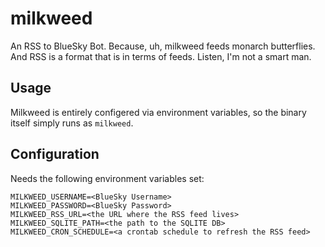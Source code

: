# milkweed

An RSS to BlueSky Bot.
Because, uh, milkweed feeds monarch butterflies.
And RSS is a format that is in terms of feeds.
Listen, I'm not a smart man.

## Usage

Milkweed is entirely configered via environment variables, so the binary itself simply runs as `milkweed`.

## Configuration

Needs the following environment variables set:

```.environment
MILKWEED_USERNAME=<BlueSky Username>
MILKWEED_PASSWORD=<BlueSky Password>
MILKWEED_RSS_URL=<the URL where the RSS feed lives>
MILKWEED_SQLITE_PATH=<the path to the SQLITE DB>
MILKWEED_CRON_SCHEDULE=<a crontab schedule to refresh the RSS feed>
```
